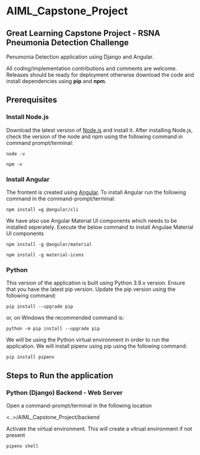 # AIML_Capstone_Project
## Great Learning Capstone Project - RSNA Pneumonia Detection Challenge

Penumonia Detection application using Django and Angular.

All coding/implementation contributions and comments are welcome. 
Releases should be ready for deployment otherwise download the code and install dependencies using **pip** and **npm**.

## Prerequisites
### Install Node.js

Download the latest version of [Node.js](https://nodejs.org/en/download/) and install it.
After installing Node.js, check the version of the node and npm using the following command in command prompt/terminal:

```
node -v

npm -v
```

### Install Angular
The frontent is created using [Angular](https://angular.io/). To install Angular run the following command in the command-prompt/terminal:

```
npm install =g @angular/cli
```

We have also use Angular Material UI components which needs to be installed seperately.
Execute the below command to install Angulae Material UI components

```
npm install -g @angular/material

npm install -g material-icons
```

### Python

This version of the application is built using Python 3.9.x version.
Ensure that you have the latest pip version.
Update the pip version using the following command:

```
pip install --upgrade pip
```
or, on Windows the recommended command is:
```
python -m pip install --upgrade pip
```

We will be using the Python virtual environment in order to run the application.
We will install pipenv using pip using the following command:

```
pip install pipenv
```

## Steps to Run the application

### Python (Django) Backend - Web Server

Open a command-prompt/terminal in the following location

<..>/AIML_Capstone_Project/backend

Activate the virtual environment. This will create a vitrual environment if not present 

```
pipenv shell
```
